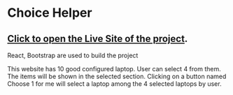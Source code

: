 # Choice Helper

## [Click to open the Live Site of the project](https://hasan-choice-helper.netlify.app/).

React, Bootstrap are used to build the project

This website has 10 good configured laptop. User can select 4 from them. The items will be shown in the selected section. Clicking on a button named Choose 1 for me will select a laptop among the 4 selected laptops by user.